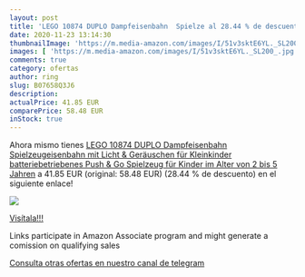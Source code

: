 ```yaml
---
layout: post
title: 'LEGO 10874 DUPLO Dampfeisenbahn  Spielze al 28.44 % de descuento'
date: 2020-11-23 13:14:30
thumbnailImage: 'https://m.media-amazon.com/images/I/51v3sktE6YL._SL200_.jpg'
images: [ 'https://m.media-amazon.com/images/I/51v3sktE6YL._SL200_.jpg' ]
comments: true
category: ofertas
author: ring
slug: B07658Q3J6
description:
actualPrice: 41.85 EUR
comparePrice: 58.48 EUR
inStock: true
---
```


Ahora mismo tienes [LEGO 10874 DUPLO Dampfeisenbahn  Spielzeugeisenbahn mit Licht & Geräuschen für Kleinkinder  batteriebetriebenes Push & Go Spielzeug für Kinder im Alter von 2 bis 5 Jahren](https://www.amazon.de/dp/B07658Q3J6/?tag=tolees0ca-21) a 41.85 EUR (original: 58.48 EUR) (28.44 %  de descuento) en el siguiente enlace!

[![](https://m.media-amazon.com/images/I/51v3sktE6YL._SL200_.jpg)](https://www.amazon.de/dp/B07658Q3J6/?tag=tolees0ca-21)

[Visítala!!!](https://www.amazon.de/dp/B07658Q3J6/?tag=tolees0ca-21)

Links participate in Amazon Associate program and might generate a comission on qualifying sales

[Consulta otras ofertas en nuestro canal de telegram](https://t.me/s/ofertas25)

